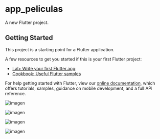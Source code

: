 # app_peliculas

A new Flutter project.

## Getting Started

This project is a starting point for a Flutter application.

A few resources to get you started if this is your first Flutter project:

- [Lab: Write your first Flutter app](https://flutter.dev/docs/get-started/codelab)
- [Cookbook: Useful Flutter samples](https://flutter.dev/docs/cookbook)

For help getting started with Flutter, view our
[online documentation](https://flutter.dev/docs), which offers tutorials,
samples, guidance on mobile development, and a full API reference.


![imagen](https://user-images.githubusercontent.com/91360243/159844009-605f4737-abaa-4dd9-b41c-4b71398ecb89.png)

![imagen](https://user-images.githubusercontent.com/91360243/159844128-6f922af6-3857-4cd6-b5ae-cafca6c40d46.png)

![imagen](https://user-images.githubusercontent.com/91360243/159844464-b7ef80c1-5865-4f21-a70f-7e84cf2fa371.png)

![imagen](https://user-images.githubusercontent.com/91360243/159844549-bb4b9fb4-a13b-4f9b-a272-f940daa3ab75.png)

